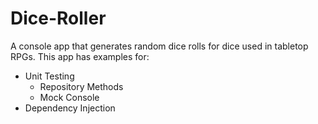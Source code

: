 # Dice-Roller
A console app that generates random dice rolls for dice used in tabletop RPGs. 
This app has examples for:
* Unit Testing 
   * Repository Methods
   * Mock Console
* Dependency Injection
